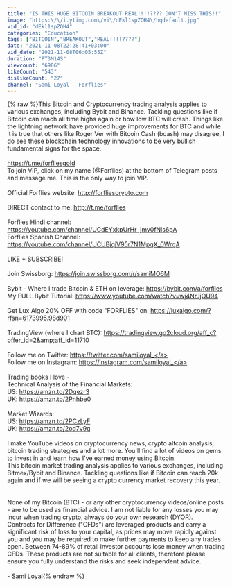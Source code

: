 ```yaml
---
title: "IS THIS HUGE BITCOIN BREAKOUT REAL!!!!???? DON'T MISS THIS!!"
image: "https:\/\/i.ytimg.com\/vi\/dEkl1spZQH4\/hqdefault.jpg"
vid_id: "dEkl1spZQH4"
categories: "Education"
tags: ["BITCOIN","BREAKOUT","REAL!!!!????"]
date: "2021-11-08T22:28:41+03:00"
vid_date: "2021-11-08T06:05:55Z"
duration: "PT3M14S"
viewcount: "6986"
likeCount: "543"
dislikeCount: "27"
channel: "Sami Loyal - Forflies"
---
```

{% raw %}This Bitcoin and Cryptocurrency trading analysis applies to various exchanges, including Bybit and Binance. Tackling questions like if Bitcoin can reach all time highs again or how low BTC will crash. Things like the lightning network have provided huge improvements for BTC and while it is true that others like Roger Ver with Bitcoin Cash (bcash) may disagree, I do see these blockchain technology innovations to be very bullish fundamental signs for the space. <br /><br /><a rel="nofollow" target="blank" href="https://t.me/forfliesgold">https://t.me/forfliesgold</a><br />To join VIP, click on my name (@Forflies) at the bottom of Telegram posts and message me. This is the only way to join VIP.<br /><br />Official Forflies website: <a rel="nofollow" target="blank" href="http://forfliescrypto.com">http://forfliescrypto.com</a><br /><br />DIRECT contact to me: <a rel="nofollow" target="blank" href="http://t.me/forflies">http://t.me/forflies</a><br /><br />Forflies Hindi channel: <a rel="nofollow" target="blank" href="https://youtube.com/channel/UCdEYxkpUrHr_jmv0fNls6pA">https://youtube.com/channel/UCdEYxkpUrHr_jmv0fNls6pA</a><br />Forflies Spanish Channel: <a rel="nofollow" target="blank" href="https://youtube.com/channel/UCUBjqjV95r7N1MpgX_0WrgA">https://youtube.com/channel/UCUBjqjV95r7N1MpgX_0WrgA</a><br /><br />LIKE + SUBSCRIBE!<br /><br />Join Swissborg: <a rel="nofollow" target="blank" href="https://join.swissborg.com/r/samiMO6M">https://join.swissborg.com/r/samiMO6M</a><br /><br />Bybit - Where I trade Bitcoin &amp; ETH on leverage: <a rel="nofollow" target="blank" href="https://bybit.com/a/forflies">https://bybit.com/a/forflies</a><br />My FULL Bybit Tutorial: <a rel="nofollow" target="blank" href="https://www.youtube.com/watch?v=wj4NrJjOU94">https://www.youtube.com/watch?v=wj4NrJjOU94</a><br /><br />Get Lux Algo 20% OFF with code &quot;FORFLIES&quot; on: <a rel="nofollow" target="blank" href="https://luxalgo.com/?rfsn=6173995.98d901">https://luxalgo.com/?rfsn=6173995.98d901</a><br /><br />TradingView (where I chart BTC): <a rel="nofollow" target="blank" href="https://tradingview.go2cloud.org/aff_c?offer_id=2&amp;aff_id=11710">https://tradingview.go2cloud.org/aff_c?offer_id=2&amp;aff_id=11710</a><br /><br />Follow me on Twitter: <a rel="nofollow" target="blank" href="https://twitter.com/samiloyal_">https://twitter.com/samiloyal_</a><br />Follow me on Instagram: <a rel="nofollow" target="blank" href="https://instagram.com/samiloyal_">https://instagram.com/samiloyal_</a><br /><br />Trading books I love -<br />Technical Analysis of the Financial Markets:<br />US: <a rel="nofollow" target="blank" href="https://amzn.to/2Dqezr3">https://amzn.to/2Dqezr3</a><br />UK: <a rel="nofollow" target="blank" href="https://amzn.to/2Pnhbe0">https://amzn.to/2Pnhbe0</a><br /><br />Market Wizards:<br />US: <a rel="nofollow" target="blank" href="https://amzn.to/2PCzLyF">https://amzn.to/2PCzLyF</a><br />UK: <a rel="nofollow" target="blank" href="https://amzn.to/2od7v9q">https://amzn.to/2od7v9q</a><br /><br />I make YouTube videos on cryptocurrency news, crypto altcoin analysis, bitcoin trading strategies and a lot more. You'll find a lot of videos on gems to invest in and learn how I've earned money using Bitcoin.<br />This bitcoin market trading analysis applies to various exchanges, including Bitmex/Bybit and Binance. Tackling questions like if Bitcoin can reach 20k again and if we will be seeing a crypto currency market recovery this year.<br /><br /><br />None of my Bitcoin (BTC) - or any other cryptocurrency videos/online posts - are to be used as financial advice. I am not liable for any losses you may incur when trading crypto, always do your own research (DYOR).<br />Contracts for Difference (&quot;CFDs&quot;) are leveraged products and carry a significant risk of loss to your capital, as prices may move rapidly against you and you may be required to make further payments to keep any trades open. Between 74-89% of retail investor accounts lose money when trading CFDs. These products are not suitable for all clients, therefore please ensure you fully understand the risks and seek independent advice.<br /><br />- Sami Loyal{% endraw %}
